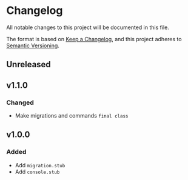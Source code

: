 # Changelog

All notable changes to this project will be documented in this file.

The format is based on [Keep a Changelog](https://keepachangelog.com/en/1.0.0/),
and this project adheres to [Semantic Versioning](https://semver.org/spec/v2.0.0.html).

## Unreleased

## v1.1.0

### Changed

- Make migrations and commands `final class`

## v1.0.0

### Added

- Add `migration.stub`
- Add `console.stub`
